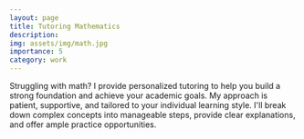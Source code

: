 ```yaml
---
layout: page
title: Tutoring Mathematics
description:
img: assets/img/math.jpg
importance: 5
category: work
---
```


Struggling with math?  I provide personalized tutoring to help you build a strong foundation and achieve your academic goals.
My approach is patient, supportive, and tailored to your individual learning style. I'll break down complex concepts into manageable steps, provide clear explanations, and offer ample practice opportunities.
